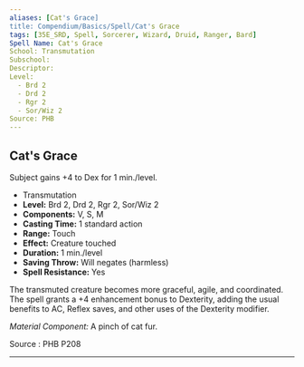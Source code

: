 ```yaml
---
aliases: [Cat's Grace]
title: Compendium/Basics/Spell/Cat's Grace
tags: [35E_SRD, Spell, Sorcerer, Wizard, Druid, Ranger, Bard]
Spell Name: Cat's Grace
School: Transmutation
Subschool: 
Descriptor: 
Level:
  - Brd 2
  - Drd 2
  - Rgr 2
  - Sor/Wiz 2
Source: PHB
---
```



## Cat's Grace

Subject gains +4 to Dex for 1 min./level.

*   Transmutation
*   **Level:** Brd 2, Drd 2, Rgr 2, Sor/Wiz 2
*   **Components:** V, S, M
*   **Casting Time:** 1 standard action
*   **Range:** Touch
*   **Effect:** Creature touched
*   **Duration:** 1 min./level
*   **Saving Throw:** Will negates (harmless)
*   **Spell Resistance:** Yes

<p>The transmuted creature becomes more graceful, agile, and coordinated. The spell grants a +4 enhancement bonus to Dexterity, adding the usual benefits to AC, Reflex saves, and other uses of the Dexterity modifier.</p><p><i>Material Component:</i> A pinch of cat fur.</p>

Source : PHB P208

---
